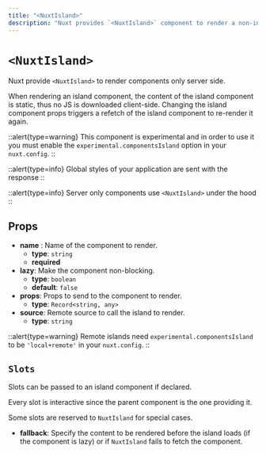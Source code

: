```yaml
---
title: "<NuxtIsland>"
description: "Nuxt provides `<NuxtIsland>` component to render a non-interactive component without any client JS"
---
```


# `<NuxtIsland>`

Nuxt provide `<NuxtIsland>` to render components only server side.

When rendering an island component, the content of the island component is static, thus no JS is downloaded client-side.
Changing the island component props triggers a refetch of the island component to re-render it again.

::alert{type=warning}
This component is experimental and in order to use it you must enable the `experimental.componentsIsland` option in your `nuxt.config`.
::

::alert{type=info}
Global styles of your application are sent with the response
::

::alert{type=info}
Server only components use `<NuxtIsland>` under the hood
::

## Props

- **name** : Name of the component to render.
  - **type**: `string`
  - **required**
- **lazy**: Make the component non-blocking.
  - **type**: `boolean`
  - **default**: `false`
- **props**: Props to send to the component to render.
  - **type**: `Record<string, any>`
- **source**: Remote source to call the island to render.
  - **type**: `string`

::alert{type=warning}
Remote islands need `experimental.componentsIsland` to be `'local+remote'` in your `nuxt.config`.
::

## `Slots`

Slots can be passed to an island component if declared.

Every slot is interactive since the parent component is the one providing it.

Some slots are reserved to `NuxtIsland` for special cases.

- **fallback**: Specify the content to be rendered before the island loads (if the component is lazy) or if `NuxtIsland` fails to fetch the component.
